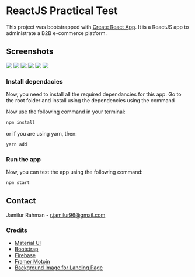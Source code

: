 # ReactJS Practical Test

This project was bootstrapped with [Create React App](https://github.com/facebook/create-react-app). It is a ReactJS app to
administrate a B2B e-commerce platform.

## Screenshots

<a href="url"><img src="https://cdn.discordapp.com/attachments/910610127659368459/959983867379458068/unknown.png"></a>
<a href="url"><img src="https://cdn.discordapp.com/attachments/910610127659368459/959983970827780157/unknown.png"></a>
<a href="url"><img src="https://cdn.discordapp.com/attachments/910610127659368459/959986528854085662/unknown.png"></a>
<a href="url"><img src="https://cdn.discordapp.com/attachments/910610127659368459/959978197976494171/unknown.png"></a>
<a href="url"><img src="https://cdn.discordapp.com/attachments/910610127659368459/959988419134648370/unknown.png"></a>
<a href="url"><img src="https://cdn.discordapp.com/attachments/910610127659368459/959978303408709683/unknown.png"></a>

### Install dependacies

Now, you need to install all the required dependancies for this app. Go to the root folder and install using the dependencies using the command

Now use the following command in your terminal:

```bash
npm install
```

or if you are using yarn, then:

```bash
yarn add
```

### Run the app

Now, you can test the app using the following command:

```bash
npm start
```

## Contact

Jamilur Rahman - [r.jamilur96@gmail.com](r.jamilur96@gmail.com)

### Credits

- [Material UI](https://mui.com/)
- [Bootstrap](https://getbootstrap.com/)
- [Firebase](https://firebase.google.com)
- [Framer Motoin](https://www.framer.com)
- [Background Image for Landing Page](https://www.pexels.com/photo/silhouette-of-grass-under-white-sky-925743/)
